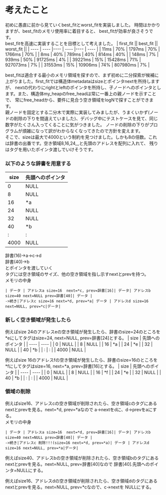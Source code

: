# 考えたこと  
初めに愚直に前から見ていくbest_fitとworst_fitを実装しました。 時間はかかりますが、best_fitのメモリ使用率に着目すると、 
best_fitが効率が良さそうです。  
best_fitを高速に実装することを目標として考えました。
|  first_fit ||  best_fit  ||  worst_fit  ||
| ---- | ---- |---- | ---- |---- | ---- |
|  11ms  |  70%  |  1797ms  |  70%  |  1766ms  |  70%  |
|  8ms  |  40%  |  789ms  |  40%  |  814ms  |  40%  |
|  148ms  |  7%  |  939ms  |  50%  |  91725ms  |  4%  |
|  39221ms  |  15%  |  15428ms  |  71%  |  927073ms  |  7%  |
|  31553ms  |  15%  |  10906ms  |  74%  |  807980ms  |  7%  |

best_fitは適合する最小のメモリ領域を探すので、まず初めに二分探索が候補に上がりました。first_fitでは構造体metadataはsizeとポインタnextを所持しますが、
nextの代わりにrightとleftのポインタを所持し、子ノードへのポインタとします。また、構造体my_heapのfree_headは常に一番上の親ノードを示すことで、
常にfree_headから、要件に見合う空き領域をlogNで探すことができます。  
親ノードを固定とする二分木で実際に実装してみましたが、うまくいかず(ノードの削除の下りを間違えていました)、デバッグ中にテストケースを見て、同じ数字がたくさん入ってくることに気がつきました。
ノードの削除の下りがプログラムが煩雑になって訳がわからなくなってきたので方針を変えます。  
そこで、sizeは最大で4000という制約を見つけました。しかも8の倍数。これは辞書の出番です。空き領域8,16,24,,,と先頭のアドレスを配列に入れて、
残りはタグを用いたポインタ渡しでいけそうです。

### 以下のような辞書を用意する  
|  size |  先頭へのポインタ  |
| ---- | ---- |
| 0 | NULL |
| 8 | NULL |
| 16 | *a |
| 24 | NULL |
| 32 | NULL |
| 40 | *b |
| :  |  : |
| 4000 | NULL |



辞書(16)->a->c->d    
辞書(40)->b    
とポインタを渡していく  
タグには空き領域のサイズ、他の空き領域を指し示すnextとprevを持つ。  
メモリの中身
```
| データ | アドレスa size=16  next=*c, prev=辞書[16]| データ| アドレスb size=40 next=NULL prev=辞書[40]| データ | 
->続き|アドレスc size=16 next=*d, prev=*a| データ | アドレスd size=16 next=NULL, prev=*c|データ|
```

### 新しく空き領域が発生したら 
例えばsize 24のアドレスeの空き領域が発生したら、辞書のsize=24のところを*eにしてタグはsize=24, next=NULL, prev=辞書[24]とする。
|  size |  先頭へのポインタ  |
| ---- | ---- |
| 0 | NULL |
| 8 | NULL |
| 16 | *a |
| 24 | *e |
| 32 | NULL |
| 40 | *b |
| :  |  : |
| 4000 | NULL |

例えばsize 16のアドレスfの空き領域が発生したら、辞書のsize=16のところを*fにしてタグはsize=16, next=*a, prev=辞書[16]とする。
|  size |  先頭へのポインタ  |
| ---- | ---- |
| 0 | NULL |
| 8 | NULL |
| 16 | *f |
| 24 | *e |
| 32 | NULL |
| 40 | *b |
| :  |  : |
| 4000 | NULL |

### 領域の削除  
例えばsize16、アドレスcの空き領域が削除されたら、空き領域cのタグにあるnextとprevを見る。next=*d, prev=*aなので
a->nextをdに、d->prevをaにする。  
メモリの中身
```
| データ | アドレスa size=16  next=*d, prev=辞書[16]| データ| アドレスb size=40 next=NULL prev=辞書[40]| データ | 
->続き|アドレスc 削除!!!(size=16 next=*d, prev=*a)| データ | アドレスd size=16 next=NULL, prev=*a|データ|
```

例えばsize40、アドレスbの空き領域が削除されたら、空き領域bのタグにあるnextとprevを見る。next=NULL, prev=辞書[40]なので
辞書[40].先頭へのポインタ=NULLにする。  

例えばsize16、アドレスdの空き領域が削除されたら、空き領域dのタグにあるnextとprevを見る。next=NULL, prev=*cなので、c->nextを
NULLにする。


